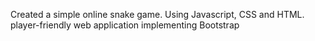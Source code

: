 Created a simple online snake game. Using Javascript, CSS and HTML. player-friendly web application implementing Bootstrap
